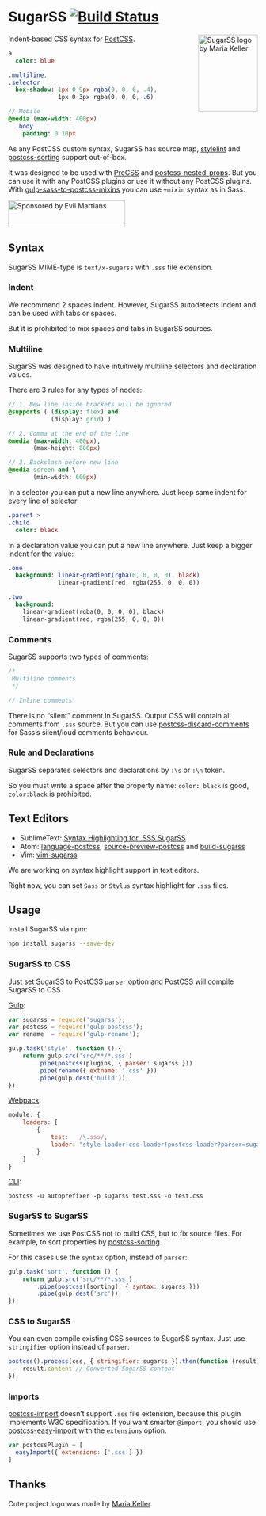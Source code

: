 # SugarSS [![Build Status][ci-img]][ci]

<img align="right" width="120" height="155"
     title="SugarSS logo by Maria Keller"
     src="http://postcss.github.io/sugarss/logo.svg">

Indent-based CSS syntax for [PostCSS].

```sass
a
  color: blue

.multiline,
.selector
  box-shadow: 1px 0 9px rgba(0, 0, 0, .4),
              1px 0 3px rgba(0, 0, 0, .6)

// Mobile
@media (max-width: 400px)
  .body
    padding: 0 10px
```

As any PostCSS custom syntax, SugarSS has source map, [stylelint]
and [postcss-sorting] support out-of-box.

It was designed to be used with [PreCSS] and [postcss-nested-props].
But you can use it with any PostCSS plugins
or use it without any PostCSS plugins.
With [gulp-sass-to-postcss-mixins] you can use `+mixin` syntax as in Sass.

<a href="https://evilmartians.com/?utm_source=sugarss">
  <img src="https://evilmartians.com/badges/sponsored-by-evil-martians.svg"
       alt="Sponsored by Evil Martians" width="236" height="54">
</a>

[gulp-sass-to-postcss-mixins]:  https://github.com/akella/gulp-sass-to-postcss-mixins
[postcss-nested-props]:        https://github.com/jedmao/postcss-nested-props
[postcss-sorting]:             https://github.com/hudochenkov/postcss-sorting
[stylelint]:                   http://stylelint.io/
[PostCSS]:                     https://github.com/postcss/postcss
[PreCSS]:                      https://github.com/jonathantneal/precss
[ci-img]:                      https://img.shields.io/travis/postcss/sugarss.svg
[ci]:                          https://travis-ci.org/postcss/sugarss

## Syntax

SugarSS MIME-type is `text/x-sugarss` with `.sss` file extension.

### Indent

We recommend 2 spaces indent. However, SugarSS autodetects indent
and can be used with tabs or spaces.

But it is prohibited to mix spaces and tabs in SugarSS sources.

### Multiline

SugarSS was designed to have intuitively multiline selectors and declaration
values.

There are 3 rules for any types of nodes:

```sass
// 1. New line inside brackets will be ignored
@supports ( (display: flex) and
            (display: grid) )

// 2. Comma at the end of the line
@media (max-width: 400px),
       (max-height: 800px)

// 3. Backslash before new line
@media screen and \
       (min-width: 600px)
```

In a selector you can put a new line anywhere. Just keep same indent
for every line of selector:

```sass
.parent >
.child
  color: black
```

In a declaration value you can put a new line anywhere. Just keep a bigger indent
for the value:

```sass
.one
  background: linear-gradient(rgba(0, 0, 0, 0), black)
              linear-gradient(red, rgba(255, 0, 0, 0))

.two
  background:
    linear-gradient(rgba(0, 0, 0, 0), black)
    linear-gradient(red, rgba(255, 0, 0, 0))
```

### Comments

SugarSS supports two types of comments:

```sass
/*
 Multiline comments
 */

// Inline comments
```

There is no “silent” comment in SugarSS. Output CSS will contain all comments
from `.sss` source. But you can use [postcss-discard-comments]
for Sass’s silent/loud comments behaviour.

[postcss-discard-comments]: https://www.npmjs.com/package/postcss-discard-comments

### Rule and Declarations

SugarSS separates selectors and declarations by `:\s` or `:\n` token.

So you must write a space after the property name: `color: black` is good,
`color:black` is prohibited.

## Text Editors

* SublimeText: [Syntax Highlighting for .SSS SugarSS]
* Atom: [language-postcss], [source-preview-postcss] and [build-sugarss]
* Vim: [vim-sugarss]

We are working on syntax highlight support in text editors.

Right now, you can set `Sass` or `Stylus` syntax highlight for `.sss` files.

[Syntax Highlighting for .SSS SugarSS]: https://packagecontrol.io/packages/Syntax%20Highlighting%20for%20SSS%20SugarSS
[source-preview-postcss]:          https://atom.io/packages/source-preview-postcss
[language-postcss]:                https://atom.io/packages/language-postcss
[build-sugarss]:                   https://atom.io/packages/build-sugarss
[vim-sugarss]:                     https://github.com/hhsnopek/vim-sugarss

## Usage

Install SugarSS via npm:

```sh
npm install sugarss --save-dev
```

### SugarSS to CSS

Just set SugarSS to PostCSS `parser` option and PostCSS will compile
SugarSS to CSS.

[Gulp](https://github.com/postcss/gulp-postcss):

```js
var sugarss = require('sugarss');
var postcss = require('gulp-postcss');
var rename  = require('gulp-rename');

gulp.task('style', function () {
    return gulp.src('src/**/*.sss')
        .pipe(postcss(plugins, { parser: sugarss }))
        .pipe(rename({ extname: '.css' }))
        .pipe(gulp.dest('build'));
});
```

[Webpack](https://github.com/postcss/postcss-loader):

```js
module: {
    loaders: [
        {
            test:   /\.sss/,
            loader: "style-loader!css-loader!postcss-loader?parser=sugarss"
        }
    ]
}
```

[CLI](https://github.com/postcss/postcss-cli):

```
postcss -u autoprefixer -p sugarss test.sss -o test.css
```

### SugarSS to SugarSS

Sometimes we use PostCSS not to build CSS, but to fix source files.
For example, to sort properties by [postcss-sorting].

For this cases use the `syntax` option, instead of `parser`:

```js
gulp.task('sort', function () {
    return gulp.src('src/**/*.sss')
        .pipe(postcss([sorting], { syntax: sugarss }))
        .pipe(gulp.dest('src'));
});
```

[postcss-sorting]: https://github.com/hudochenkov/postcss-sorting

### CSS to SugarSS

You can even compile existing CSS sources to SugarSS syntax.
Just use `stringifier` option instead of `parser`:

```js
postcss().process(css, { stringifier: sugarss }).then(function (result) {
    result.content // Converted SugarSS content
});
```

### Imports

[postcss-import] doesn’t support `.sss` file extension, because this plugin
implements W3C specification. If you want smarter `@import`, you should
use [postcss-easy-import] with the `extensions` option.

```js
var postcssPlugin = [
  easyImport({ extensions: ['.sss'] })
]
```

[postcss-easy-import]: https://github.com/TrySound/postcss-easy-import
[postcss-import]:      https://github.com/postcss/postcss-import

## Thanks

Cute project logo was made by [Maria Keller](http://www.mariakellerac.com/).
